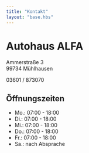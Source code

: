 ```yaml
---
title: "Kontakt"
layout: "base.hbs"
---
```


# Autohaus ALFA

Ammerstraße 3  
99734 Mühlhausen

03601 / 873070

## Öffnungszeiten

- Mo.: 07:00 - 18:00
- Di.: 07:00 - 18:00
- Mi.: 07:00 - 18:00
- Do.: 07:00 - 18:00
- Fr.: 07:00 - 18:00
- Sa.: nach Absprache